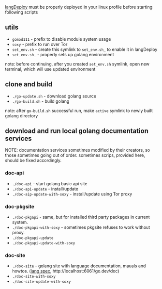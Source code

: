 
<a href="..">langDeploy</a> must be properly deployed in your linux profile before starting following scripts

## utils

* `gomod111` - prefix to disable module system usage
* `soxy` - prefix to run over Tor
* `set_env.sh` - create this symlink to `set_env.sh_` to enable it in langDeploy
* `set_env.sh_` - properly sets up golang environment

note: before continuing, after you created `set_env.sh` symlink, open new terminal, which will use updated environment

## clone and build

* `./go-update.sh` - download golang source
* `./go-build.sh` - build golang

note: after `go-build.sh` successful run, make `active` symlink to newly built golang directory

## download and run local golang documentation services

NOTE: documentation services sometimes modified by their creators, so
those sometimes going out of order. sometimes scrips, provided here, should be fixed accordingly.

### doc-api

* `./doc-api` - start golang basic api site
* `./doc-api-update` - install/update
* `./doc-aip-update-with-soxy` - install/update using Tor proxy

### doc-pkgsite

* `./doc-pkgapi` - same, but for installed third party packages in current system.
* `./doc-pkgapi-with-soxy` - sometimes pkgsite refuses to work without proxy.
* `./doc-pkgapi-update`
* `./doc-pkgapi-update-with-soxy`

### doc-site

* `./doc-site` - golang site with language documentation, mauals and howtos. 
    ([lang spec](http://localhost:6061/go.dev/ref/spec), http://localhost:6061/go.dev/doc)
* `./doc-site-with-soxy`
* `./doc-site-update-with-soxy`

